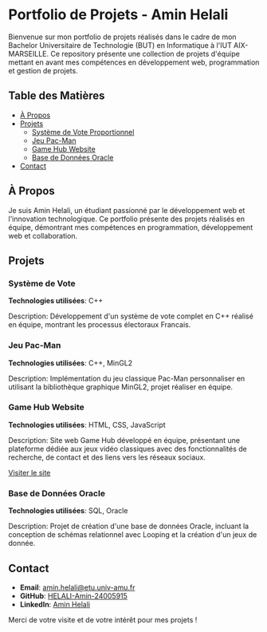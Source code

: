 # Portfolio de Projets - Amin Helali

Bienvenue sur mon portfolio de projets réalisés dans le cadre de mon Bachelor Universitaire de Technologie (BUT) en Informatique à l'IUT AIX-MARSEILLE. Ce repository présente une collection de projets d'équipe mettant en avant mes compétences en développement web, programmation et gestion de projets.

## Table des Matières

- [À Propos](#à-propos)
- [Projets](#projets)
  - [Système de Vote Proportionnel](#système-de-vote-proportionnel)
  - [Jeu Pac-Man](#jeu-pac-man)
  - [Game Hub Website](#game-hub-website)
  - [Base de Données Oracle](#base-de-données-oracle)
- [Contact](#contact)

## À Propos

Je suis Amin Helali, un étudiant passionné par le développement web et l'innovation technologique. Ce portfolio présente des projets réalisés en équipe, démontrant mes compétences en programmation, développement web et collaboration.

## Projets

### Système de Vote 

**Technologies utilisées**: C++

Description: Développement d'un système de vote complet en C++ réalisé en équipe, montrant les processus électoraux Francais.


### Jeu Pac-Man

**Technologies utilisées**: C++, MinGL2

Description: Implémentation du jeu classique Pac-Man personnaliser en utilisant la bibliothèque graphique MinGL2, projet réaliser en équipe.

### Game Hub Website

**Technologies utilisées**: HTML, CSS, JavaScript

Description: Site web Game Hub développé en équipe, présentant une plateforme dédiée aux jeux vidéo classiques avec des fonctionnalités de recherche, de contact et des liens vers les réseaux sociaux.

[Visiter le site](https://sitebut.alwaysdata.net/)

### Base de Données Oracle

**Technologies utilisées**: SQL, Oracle

Description: Projet de création d'une base de données Oracle, incluant la conception de schémas relationnel avec Looping et la
création d'un jeux de donnée.

## Contact


- **Email**: [amin.helali@etu.univ-amu.fr](mailto:amin.helali@etu.univ-amu.fr)
- **GitHub**: [HELALI-Amin-24005915](https://github.com/HELALI-Amin-24005915)
- **LinkedIn**: [Amin Helali](#)

Merci de votre visite et de votre intérêt pour mes projets !
